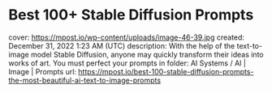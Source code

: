 # Best 100+ Stable Diffusion Prompts

cover: https://mpost.io/wp-content/uploads/image-46-39.jpg
created: December 31, 2022 1:23 AM (UTC)
description: With the help of the text-to-image model Stable Diffusion, anyone may quickly transform their ideas into works of art. You must perfect your prompts in
folder: AI Systems / AI | Image | Prompts
url: https://mpost.io/best-100-stable-diffusion-prompts-the-most-beautiful-ai-text-to-image-prompts